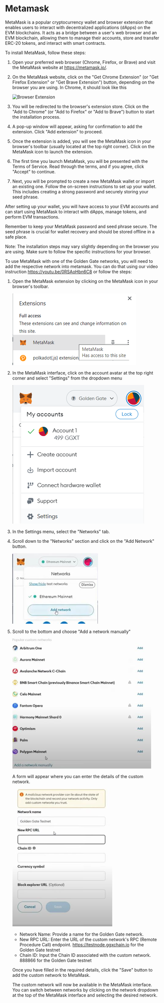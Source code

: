 # Metamask

MetaMask is a popular cryptocurrency wallet and browser extension that enables users to interact with decentralized applications (dApps) on the EVM blockchains. It acts as a bridge between a user's web browser and an EVM blockchain, allowing them to manage their accounts, store and transfer ERC-20 tokens, and interact with smart contracts.


To install MetaMask, follow these steps:

1. Open your preferred web browser (Chrome, Firefox, or Brave) and visit the MetaMask website at <https://metamask.io/>.

2. On the MetaMask website, click on the "Get Chrome Extension" (or "Get Firefox Extension" or "Get Brave Extension") button, depending on the browser you are using. In Chrome, it should look like this

    ![Browser Extension](../../.gitbook/assets/browser-extension.JPG)

3. You will be redirected to the browser's extension store. Click on the "Add to Chrome" (or "Add to Firefox" or "Add to Brave") button to start the installation process.

4. A pop-up window will appear, asking for confirmation to add the extension. Click "Add extension" to proceed.

5. Once the extension is added, you will see the MetaMask icon in your browser's toolbar (usually located at the top right corner). Click on the MetaMask icon to launch the extension.

6. The first time you launch MetaMask, you will be presented with the Terms of Service. Read through the terms, and if you agree, click "Accept" to continue.

7. Next, you will be prompted to create a new MetaMask wallet or import an existing one. Follow the on-screen instructions to set up your wallet. This includes creating a strong password and securely storing your seed phrase.

After setting up your wallet, you will have access to your EVM accounts and can start using MetaMask to interact with dApps, manage tokens, and perform EVM transactions.

Remember to keep your MetaMask password and seed phrase secure. The seed phrase is crucial for wallet recovery and should be stored offline in a safe place.

Note: The installation steps may vary slightly depending on the browser you are using. Make sure to follow the specific instructions for your browser.

To use MetaMask with one of the Golden Gate networks, you will need to add the respective network into metamask. You can do that using our video instruction <https://youtu.be/0RSAoHbn6C8> or follow the steps:

1.  Open the MetaMask extension by clicking on the MetaMask icon in your browser's toolbar.

    ![](../../.gitbook/assets/open-metamask-extension.png "Open metamask extension")

2.  In the MetaMask interface, click on the account avatar at the top right corner and select "Settings" from the dropdown menu

    ![](../../.gitbook/assets/metamask-settings.png "Metamask settings")

3. In the Settings menu, select the "Networks" tab.

4.  Scroll down to the "Networks" section and click on the "Add Network" button.

    ![](../../.gitbook/assets/add-network.jpg "Add network")

5.  Scroll to the bottom and choose "Add a network manually"

    ![](../../.gitbook/assets/add-network-manually.jpg "Add network manually")

    A form will appear where you can enter the details of the custom network.

    ![](../../.gitbook/assets/configuring-network.jpg "Configure Metamask's Network")

    * Network Name: Provide a name for the Golden Gate network.
    * New RPC URL: Enter the URL of the custom network's RPC (Remote Procedure Call) endpoint. https://testnode.ggxchain.io for the Golden Gate testnet
    * Chain ID: Input the Chain ID associated with the custom network. 888866 for the Golden Gate testnet
    
    Once you have filled in the required details, click the "Save" button to add the custom network to MetaMask.
    
    The custom network will now be available in the MetaMask interface. You can switch between networks by clicking on the network dropdown at the top of the MetaMask interface and selecting the desired network.

